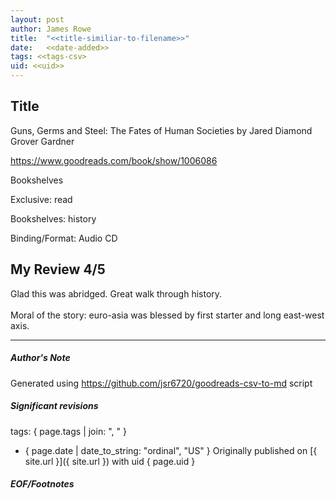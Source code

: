 ```yaml
---
layout: post
author: James Rowe
title:  "<<title-similiar-to-filename>>"
date:   <<date-added>>
tags: <<tags-csv>
uid: <<uid>>
---
```


<!-- highly dependent on how you personally use jekyll templates, and how you want this to show up -->

## Title

Guns, Germs and Steel: The Fates of Human Societies by Jared Diamond
Grover Gardner 

https://www.goodreads.com/book/show/1006086

Bookshelves

Exclusive: read

Bookshelves: history

Binding/Format: Audio CD

## My Review 4/5

Glad this was abridged. Great walk through history.<br/><br/>Moral of the story: euro-asia was blessed by first starter and long east-west axis.

---

##### Author's Note

Generated using https://github.com/jsr6720/goodreads-csv-to-md script

##### Significant revisions

tags: { page.tags | join: ", " } <!-- todo move this somewhere -->

- { page.date | date_to_string: "ordinal", "US" } Originally published on [{ site.url }]({ site.url }) with uid { page.uid }

##### EOF/Footnotes
